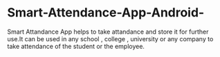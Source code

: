 # Smart-Attendance-App-Android-
Smart Attandance App helps to take attandance and store it for further use.It can be used in any school , college , university or any company to take attendance of the student or the employee.
